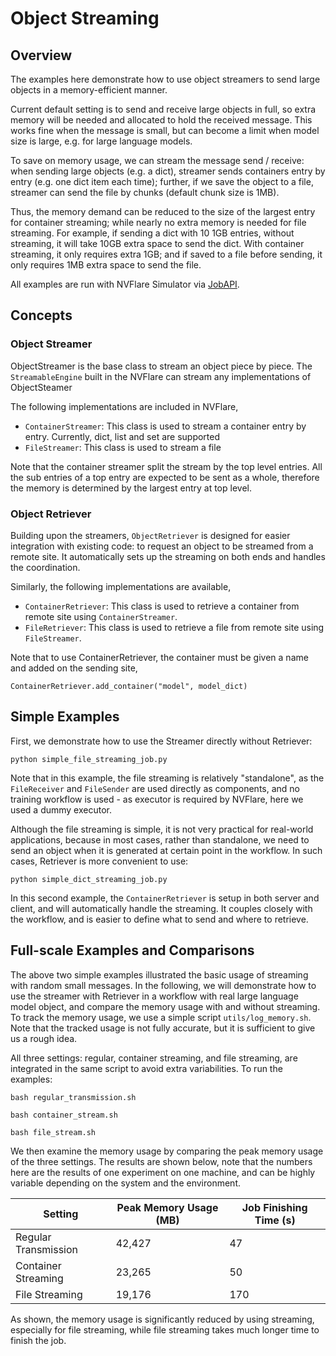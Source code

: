 # Object Streaming

## Overview
The examples here demonstrate how to use object streamers to send large objects in a memory-efficient manner.

Current default setting is to send and receive large objects in full, so extra memory will be needed and allocated to hold the received message. 
This works fine when the message is small, but can become a limit when model size is large, e.g. for large language models.

To save on memory usage, we can stream the message send / receive: when sending large objects (e.g. a dict),
streamer sends containers entry by entry (e.g. one dict item each time); further, if we save the object to a file, 
streamer can send the file by chunks (default chunk size is 1MB).

Thus, the memory demand can be reduced to the size of the largest entry for container streaming; while nearly no extra memory is needed for file
streaming. For example, if sending a dict with 10 1GB entries, without streaming, it will take 10GB extra space to send the dict. 
With container streaming, it only requires extra 1GB; and if saved to a file before sending, it only requires 1MB extra space to send the file.

All examples are run with NVFlare Simulator via [JobAPI](https://nvflare.readthedocs.io/en/main/programming_guide/fed_job_api.html).
## Concepts

### Object Streamer
ObjectStreamer is the base class to stream an object piece by piece. The `StreamableEngine` built in the NVFlare can
stream any implementations of ObjectSteamer

The following implementations are included in NVFlare,

* `ContainerStreamer`: This class is used to stream a container entry by entry. Currently, dict, list and set are supported
* `FileStreamer`: This class is used to stream a file

Note that the container streamer split the stream by the top level entries. All the sub entries of a top entry are expected to be
sent as a whole, therefore the memory is determined by the largest entry at top level.

### Object Retriever
Building upon the streamers, `ObjectRetriever` is designed for easier integration with existing code: to request an object to be streamed from a remote site. It automatically sets up the streaming
on both ends and handles the coordination.

Similarly, the following implementations are available,

* `ContainerRetriever`: This class is used to retrieve a container from remote site using `ContainerStreamer`.
* `FileRetriever`: This class is used to retrieve a file from remote site using `FileStreamer`.

Note that to use ContainerRetriever, the container must be given a name and added on the sending site,
```
ContainerRetriever.add_container("model", model_dict)
```

## Simple Examples
First, we demonstrate how to use the Streamer directly without Retriever:
```commandline
python simple_file_streaming_job.py
```
Note that in this example, the file streaming is relatively "standalone", as the `FileReceiver` and `FileSender`
are used directly as components, and no training workflow is used - as executor is required by NVFlare, here we used 
a dummy executor.

Although the file streaming is simple, it is not very practical for real-world applications, because 
in most cases, rather than standalone, we need to send an object when it is generated at certain point in the workflow. In such cases, 
Retriever is more convenient to use:
```commandline
python simple_dict_streaming_job.py
```
In this second example, the `ContainerRetriever` is setup in both server and client, and will automatically handle the streaming.
It couples closely with the workflow, and is easier to define what to send and where to retrieve.

## Full-scale Examples and Comparisons
The above two simple examples illustrated the basic usage of streaming with random small messages. In the following, 
we will demonstrate how to use the streamer with Retriever in a workflow with real large language model object, 
and compare the memory usage with and without streaming. To track the memory usage, we use a simple script `utils/log_memory.sh`. 
Note that the tracked usage is not fully accurate, but it is sufficient to give us a rough idea.

All three settings: regular, container streaming, and file streaming, are integrated in the same script to avoid extra variabilities.
To run the examples:
```commandline
bash regular_transmission.sh
```
```commandline
bash container_stream.sh
```
```commandline
bash file_stream.sh
```

We then examine the memory usage by comparing the peak memory usage of the three settings. The results are shown below,
note that the numbers here are the results of one experiment on one machine, and can be highly variable depending on the system and the environment.

| Setting | Peak Memory Usage (MB) | Job Finishing Time (s) |
| --- | --- | --- |
| Regular Transmission | 42,427 | 47
| Container Streaming | 23,265 | 50
| File Streaming | 19,176 | 170

As shown, the memory usage is significantly reduced by using streaming, especially for file streaming, 
while file streaming takes much longer time to finish the job.







